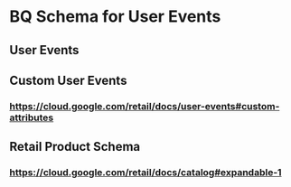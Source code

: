 # BQ Schema for User Events

## User Events



## Custom User Events

### https://cloud.google.com/retail/docs/user-events#custom-attributes


## Retail Product Schema

### https://cloud.google.com/retail/docs/catalog#expandable-1
